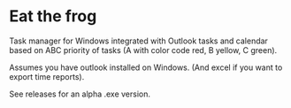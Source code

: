 # Eat the frog
Task manager for Windows integrated with Outlook tasks and calendar based on ABC priority of tasks (A with color code red, B yellow, C green). 

Assumes you have outlook installed on Windows. (And excel if you want to export time reports).

See releases for an alpha .exe version.
